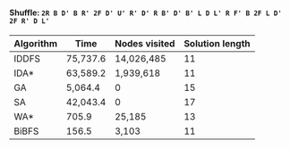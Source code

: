 #### Shuffle: `2R B D' B R' 2F D' U' R' D' R B' D' B' L D L' R F' B 2F L D' 2F R' D L'`
| Algorithm | Time | Nodes visited | Solution length |
| ----- | ----- | ----- | ----- |
| IDDFS | 75,737.6 | 14,026,485 | 11 |
| IDA* | 63,589.2 | 1,939,618 | 11 |
| GA | 5,064.4 | 0 | 15 |
| SA | 42,043.4 | 0 | 17 |
| WA* | 705.9 | 25,185 | 13 |
| BiBFS | 156.5 | 3,103 | 11 |